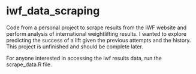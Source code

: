 # iwf_data_scraping
Code from a personal project to scrape results from the IWF website and perform analysis of international weightlifting results. I wanted to explore predicting the success of a lift given the previous attempts and the history. This project is unfinished and should be complete later.

For anyone interested in accessing the iwf results data, run the scrape_data.R file.
